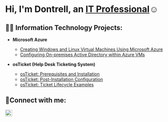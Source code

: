 <h1>Hi, I'm Dontrell, an <a href="https://www.linkedin.com/in/dontrellwest">IT Professional</a>☺</h1>

<h2>👨‍💻 Information Technology Projects:</h2>

- <b>Microsoft Azure</b>
  - [Creating Windows and Linux Virtual Machines Using Microsoft Azure](https://github.com/dontrellwest/azure-virtual-machine-creation)
  - [Configuring On-premises Active Directory within Azure VMs](https://github.com/dontrellwest/configure-ad)


- <b>osTicket (Help Desk Ticketing System)</b>
  - [osTicket: Prerequisites and Installation](https://github.com/dontrellwest/osticket-prereqs)
  - [osTicket: Post-Installation Configuration](https://github.com/dontrellwest/post-install-config)
  - [osTicket: Ticket Lifecycle Examples](https://github.com/dontrellwest/ticket-lifecycle)



<h2>🤳Connect with me:</h2>

[<img align="left" alt="Josh | LinkedIn" width="22px" src="https://cdn.jsdelivr.net/npm/simple-icons@v3/icons/linkedin.svg" />][linkedin]

[linkedin]: https://www.linkedin.com/in/dontrellwest
